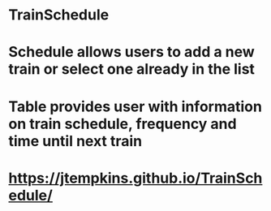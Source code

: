 # TrainSchedule
# Schedule allows users to add a new train or select one already in the list
# Table provides user with information on train schedule, frequency and time until next train 
# https://jtempkins.github.io/TrainSchedule/
